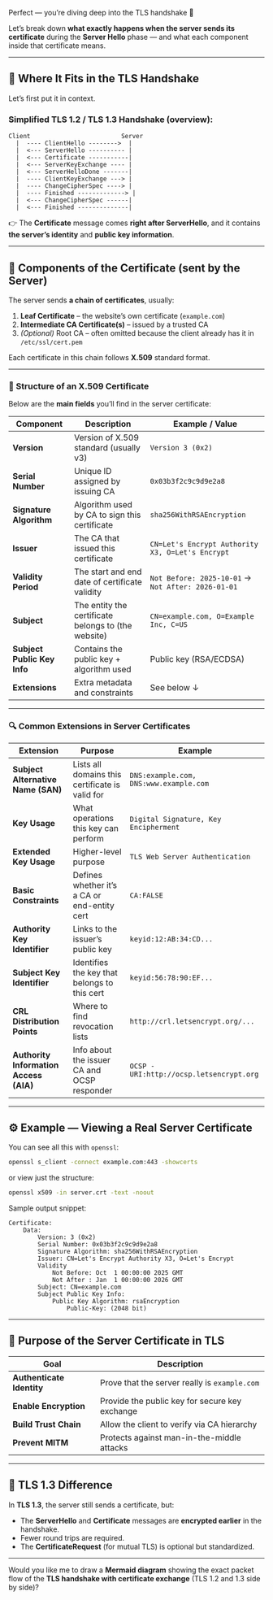 Perfect — you’re diving deep into the TLS handshake 👏

Let’s break down **what exactly happens when the server sends its certificate** during the **Server Hello** phase — and what each component inside that certificate means.

---

## 🧭 Where It Fits in the TLS Handshake

Let’s first put it in context.

### Simplified TLS 1.2 / TLS 1.3 Handshake (overview):

```text
Client                         Server
  |  ---- ClientHello -------->  |
  |  <--- ServerHello ---------- |
  |  <--- Certificate -----------|
  |  <--- ServerKeyExchange ---- |
  |  <--- ServerHelloDone -------|
  |  ---- ClientKeyExchange ---> |
  |  ---- ChangeCipherSpec ----> |
  |  ---- Finished -------------> |
  |  <--- ChangeCipherSpec ------|
  |  <--- Finished --------------|
```

👉 The **Certificate** message comes **right after ServerHello**, and it contains **the server’s identity** and **public key information**.

---

## 🧩 Components of the Certificate (sent by the Server)

The server sends **a chain of certificates**, usually:

1. **Leaf Certificate** – the website’s own certificate (`example.com`)
2. **Intermediate CA Certificate(s)** – issued by a trusted CA
3. *(Optional)* Root CA – often omitted because the client already has it in `/etc/ssl/cert.pem`

Each certificate in this chain follows **X.509** standard format.

---

### 🧱 Structure of an X.509 Certificate

Below are the **main fields** you’ll find in the server certificate:

| **Component**               | **Description**                                     | **Example / Value**                                |
| --------------------------- | --------------------------------------------------- | -------------------------------------------------- |
| **Version**                 | Version of X.509 standard (usually v3)              | `Version 3 (0x2)`                                  |
| **Serial Number**           | Unique ID assigned by issuing CA                    | `0x03b3f2c9c9d9e2a8`                               |
| **Signature Algorithm**     | Algorithm used by CA to sign this certificate       | `sha256WithRSAEncryption`                          |
| **Issuer**                  | The CA that issued this certificate                 | `CN=Let's Encrypt Authority X3, O=Let's Encrypt`   |
| **Validity Period**         | The start and end date of certificate validity      | `Not Before: 2025-10-01` → `Not After: 2026-01-01` |
| **Subject**                 | The entity the certificate belongs to (the website) | `CN=example.com, O=Example Inc, C=US`              |
| **Subject Public Key Info** | Contains the public key + algorithm used            | Public key (RSA/ECDSA)                             |
| **Extensions**              | Extra metadata and constraints                      | See below ↓                                        |

---

### 🔍 Common **Extensions** in Server Certificates

| **Extension**                          | **Purpose**                                     | **Example**                              |
| -------------------------------------- | ----------------------------------------------- | ---------------------------------------- |
| **Subject Alternative Name (SAN)**     | Lists all domains this certificate is valid for | `DNS:example.com, DNS:www.example.com`   |
| **Key Usage**                          | What operations this key can perform            | `Digital Signature, Key Encipherment`    |
| **Extended Key Usage**                 | Higher-level purpose                            | `TLS Web Server Authentication`          |
| **Basic Constraints**                  | Defines whether it’s a CA or end-entity cert    | `CA:FALSE`                               |
| **Authority Key Identifier**           | Links to the issuer’s public key                | `keyid:12:AB:34:CD...`                   |
| **Subject Key Identifier**             | Identifies the key that belongs to this cert    | `keyid:56:78:90:EF...`                   |
| **CRL Distribution Points**            | Where to find revocation lists                  | `http://crl.letsencrypt.org/...`         |
| **Authority Information Access (AIA)** | Info about the issuer CA and OCSP responder     | `OCSP - URI:http://ocsp.letsencrypt.org` |

---

## ⚙️ Example — Viewing a Real Server Certificate

You can see all this with `openssl`:

```bash
openssl s_client -connect example.com:443 -showcerts
```

or view just the structure:

```bash
openssl x509 -in server.crt -text -noout
```

Sample output snippet:

```text
Certificate:
    Data:
        Version: 3 (0x2)
        Serial Number: 0x03b3f2c9c9d9e2a8
        Signature Algorithm: sha256WithRSAEncryption
        Issuer: CN=Let's Encrypt Authority X3, O=Let's Encrypt
        Validity
            Not Before: Oct  1 00:00:00 2025 GMT
            Not After : Jan  1 00:00:00 2026 GMT
        Subject: CN=example.com
        Subject Public Key Info:
            Public Key Algorithm: rsaEncryption
                Public-Key: (2048 bit)
```

---

## 🔐 Purpose of the Server Certificate in TLS

| **Goal**                  | **Description**                                |
| ------------------------- | ---------------------------------------------- |
| **Authenticate Identity** | Prove that the server really is `example.com`  |
| **Enable Encryption**     | Provide the public key for secure key exchange |
| **Build Trust Chain**     | Allow the client to verify via CA hierarchy    |
| **Prevent MITM**          | Protects against man-in-the-middle attacks     |

---

## 🧠 TLS 1.3 Difference

In **TLS 1.3**, the server still sends a certificate, but:

* The **ServerHello** and **Certificate** messages are **encrypted earlier** in the handshake.
* Fewer round trips are required.
* The **CertificateRequest** (for mutual TLS) is optional but standardized.

---

Would you like me to draw a **Mermaid diagram** showing the exact packet flow of the **TLS handshake with certificate exchange** (TLS 1.2 and 1.3 side by side)?
